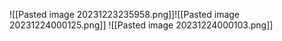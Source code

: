 ![[Pasted image 20231223235958.png]]![[Pasted image 20231224000125.png]]
![[Pasted image 20231224000103.png]]
